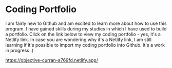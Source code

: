 # Coding Portfolio

I am fairly new to Github and am excited to learn more about how to use this program. I have gained skills during my studies in which I have used to build a portfolio. Click on the link below to view my coding portfolio - yes, it's a Netlify link. In case you are wondering why it's a Netlify link, I am still learning if it's possible to import my coding portfolio into Github. It's a work in progress :)

https://objective-curran-a769fd.netlify.app/
